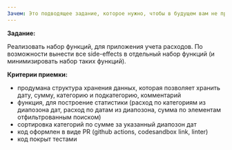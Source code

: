 ```yaml
---
Зачем: Это подводящее задание, которое нужно, чтобы в будущем вам не пришлось делать слишком большой объем работы (то, что вы сделаете, будет вами же использоваться позже). Тут вы получаете первый опыт проектирования интерфейса вашего API.
---
```


**Задание:**

Реализовать набор функций, для приложения учета расходов. По возможности вынести все side-effects в отдельный набор функций (и минимизировать набор таких функций).

**Критерии приемки:**

- продумана структура хранения данных, которая позволяет хранить дату, сумму, категорию и подкатегорию, комментарий
- функция, для построение статистики (расход по категориям из диапозона дат, расход по датам из диапозона, сумма по элементам отфильтрованным поиском)
- сортировка категорий по сумме за указанный диапозон дат
- код оформлен в виде PR (github actions, codesandbox link, linter)
- код покрыт тестами
